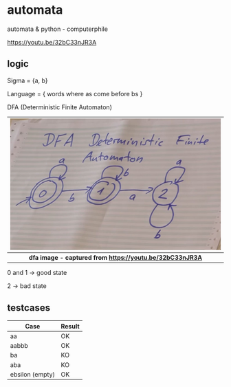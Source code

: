 # automata

automata & python - computerphile

https://youtu.be/32bC33nJR3A


## logic

Sigma = {a, b}

Language = { words where as come before bs }

DFA (Deterministic Finite Automaton)

| ![dfa image](images/dfa.png) |
|:--:|
| <b>dfa image - captured from https://youtu.be/32bC33nJR3A</b>|


0 and 1 -> good state

2 -> bad state

## testcases

| Case            | Result |
| --------------- | ------ |
| aa              | OK     |
| aabbb           | OK     |
| ba              | KO     |
| aba             | KO     |
| ebsilon (empty) | OK     |

